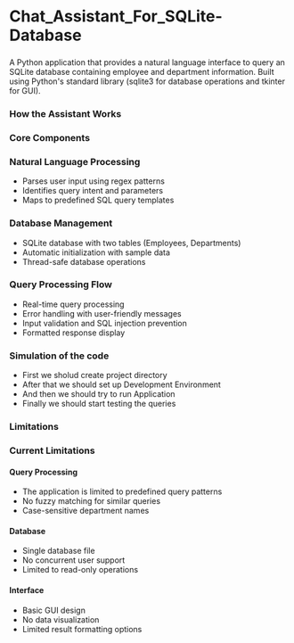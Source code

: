 # Chat_Assistant_For_SQLite-Database

###
A Python application that provides a natural language interface to query an SQLite database containing employee and department information. Built using Python's standard library (sqlite3 for database operations and tkinter for GUI).

### How the Assistant Works
### Core Components

### Natural Language Processing

* Parses user input using regex patterns
* Identifies query intent and parameters
* Maps to predefined SQL query templates


### Database Management

* SQLite database with two tables (Employees, Departments)
* Automatic initialization with sample data
* Thread-safe database operations

### Query Processing Flow

* Real-time query processing
* Error handling with user-friendly messages
* Input validation and SQL injection prevention
* Formatted response display

### Simulation of the code

* First we sholud create project directory
* After that we should set up Development Environment
* And then we should try to run Application
* Finally we should start testing the  queries


### Limitations

### Current Limitations

#### Query Processing

* The application is limited to predefined query patterns
* No fuzzy matching for similar queries
* Case-sensitive department names


#### Database

* Single database file
* No concurrent user support
* Limited to read-only operations


#### Interface

* Basic GUI design
* No data visualization
* Limited result formatting options
